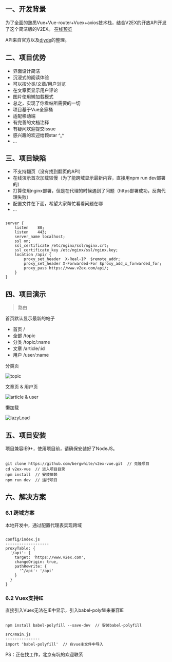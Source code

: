 ## 一、开发背景

为了全面的熟悉Vue+Vue-router+Vuex+axios技术栈，结合V2EX的开放API开发了这个简洁版的V2EX。 [在线预览](http://47.93.252.247:8080/#/)

API来自官方以及[djyde](https://github.com/djyde/V2EX-API)的整理。

## 二、项目优势

* 界面设计简洁
* 沉浸式的阅读体验
* 可以按分类/文章/用户浏览
* 在文章页显示用户评论
* 图片使用懒加载模式
* 总之，实现了你看帖所需要的一切
* 项目基于Vue全家桶
* 适配移动端
* 有完善的文档注释
* 有疑问欢迎提交issue
* 感兴趣的欢迎给颗star ^_^
* ...

## 三、项目缺陷

* 不支持翻页（没有找到翻页的API）
* 在线演示首次加载较慢（为了能跨域显示最新内容，直接用npm run dev部署的）
* 打算使用nginx部署，但是在代理的时候遇到了问题（https部署成功，反向代理失败）
* 配置文件在下面，希望大家帮忙看看问题在哪
* ...

```

server {
    listen    80;
    listen    443;
    server_name localhost;
    ssl on;
    ssl_certificate /etc/nginx/ssl/nginx.crt;
    ssl_certificate_key /etc/nginx/ssl/nginx.key;
    location /api/ {
        proxy_set_header  X-Real-IP  $remote_addr;
        proxy_set_header X-Forwarded-For $proxy_add_x_forwarded_for;
        proxy_pass https://www.v2ex.com/api/;
    }
}

```

## 四、项目演示

> 路由

首页默认显示最新的帖子

* 首页 /
* 全部 /topic
* 分类 /topic/:name
* 文章 /article/:id
* 用户 /user/:name

分类页

![topic](http://atmp.oss-cn-qingdao.aliyuncs.com/img/topic.gif)

文章页 & 用户页

![article & user](http://atmp.oss-cn-qingdao.aliyuncs.com/img/article%26user.gif)

懒加载

![lazyLoad](http://atmp.oss-cn-qingdao.aliyuncs.com/img/lazyLoad.gif)

## 五、项目安装

项目兼容IE9+，使用项目前，请确保安装好了NodeJS。

```

git clone https://github.com/bergwhite/v2ex-vue.git  // 克隆项目
cd v2ex-vue  // 进入项目目录
npm install  // 安装依赖
npm run dev  // 运行项目

```

## 六、解决方案

### 6.1 跨域方案

本地开发中，通过配置代理表实现跨域

```

config/index.js
-------------------
proxyTable: {
  '/api': {
    target: 'https://www.v2ex.com',
    changeOrigin: true,
    pathRewrite: {
      '^/api': '/api'
    }
  }
}

```

### 6.2 Vuex支持IE

直接引入Vuex无法在IE中显示，引入babel-polyfill来兼容IE

```

npm install babel-polyfill --save-dev  // 安装babel-polyfill

src/main.js
---------------
import 'babel-polyfill'  // 在vue主文件中导入

```

PS：正在找工作，北京有坑的欢迎联系
